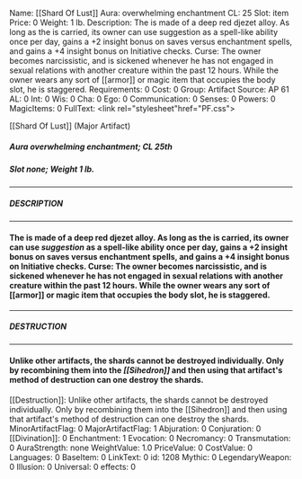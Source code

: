 Name: [[Shard Of Lust]]
Aura: overwhelming enchantment
CL: 25
Slot: item
Price: 0
Weight: 1 lb.
Description: The is made of a deep red djezet alloy. As long as the is carried, its owner can use suggestion as a spell-like ability once per day, gains a +2 insight bonus on saves versus enchantment spells, and gains a +4 insight bonus on Initiative checks. Curse: The owner becomes narcissistic, and is sickened whenever he has not engaged in sexual relations with another creature within the past 12 hours. While the owner wears any sort of [[armor]] or magic item that occupies the body slot, he is staggered.
Requirements: 0
Cost: 0
Group: Artifact
Source: AP 61
AL: 0
Int: 0
Wis: 0
Cha: 0
Ego: 0
Communication: 0
Senses: 0
Powers: 0
MagicItems: 0
FullText: <link rel="stylesheet"href="PF.css"><div class="heading"><p class="alignleft">[[Shard Of Lust]] (Major Artifact)</p><div style="clear: both;"></div></div><div><h5><b>Aura </b>overwhelming enchantment; <b>CL </b>25th</h5><h5><b>Slot </b>none; <b>Weight </b>1 lb.</h5></div><hr/><div><h5><b>DESCRIPTION</b></h5></div><hr/><div><h4><p>The is made of a deep red djezet alloy. As long as the is carried, its owner can use <i>suggestion</i> as a spell-like ability once per day, gains a +2 insight bonus on saves versus enchantment spells, and gains a +4 insight bonus on Initiative checks. <b>Curse</b>: The owner becomes narcissistic, and is sickened whenever he has not engaged in sexual relations with another creature within the past 12 hours. While the owner wears any sort of [[armor]] or magic item that occupies the body slot, he is staggered.</p></h4></div><hr/><div><h5><b>DESTRUCTION</b></h5></div><hr/><div><h4><p>Unlike other artifacts, the shards cannot be destroyed individually. Only by recombining them into the <i>[[Sihedron]]</i> and then using that artifact's method of destruction can one destroy the shards.</p></h4></div>
[[Destruction]]: Unlike other artifacts, the shards cannot be destroyed individually. Only by recombining them into the [[Sihedron]] and then using that artifact's method of destruction can one destroy the shards.
MinorArtifactFlag: 0
MajorArtifactFlag: 1
Abjuration: 0
Conjuration: 0
[[Divination]]: 0
Enchantment: 1
Evocation: 0
Necromancy: 0
Transmutation: 0
AuraStrength: none
WeightValue: 1.0
PriceValue: 0
CostValue: 0
Languages: 0
BaseItem: 0
LinkText: 0
id: 1208
Mythic: 0
LegendaryWeapon: 0
Illusion: 0
Universal: 0
effects: 0
